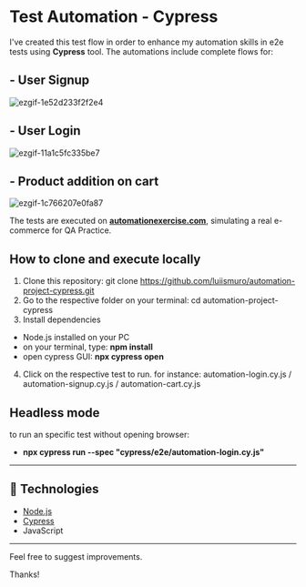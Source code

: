# Test Automation - Cypress

I've created this test flow in order to enhance my automation skills in e2e tests using **Cypress** tool.
The automations include complete flows for:

## - User Signup
 
![ezgif-1e52d233f2f2e4](https://github.com/user-attachments/assets/1f60a3a6-8bce-410d-a3ee-c274ce6e83ce)

## - User Login

![ezgif-11a1c5fc335be7](https://github.com/user-attachments/assets/ec9c2540-e162-4b10-bb26-9e3fc04c5b28)

## - Product addition on cart

![ezgif-1c766207e0fa87](https://github.com/user-attachments/assets/8493d362-8c81-4abf-89a7-81249b6dd86a)

The tests are executed on **[automationexercise.com](https://automationexercise.com)**, simulating a real e-commerce for QA Practice.

## How to clone and execute locally
1. Clone this repository:
   git clone https://github.com/luiismuro/automation-project-cypress.git
2. Go to the respective folder on your terminal:
   cd automation-project-cypress
3. Install dependencies
- Node.js installed on your PC
- on your terminal, type: **npm install**
- open cypress GUI: **npx cypress open**
4. Click on the respective test to run. for instance: automation-login.cy.js / automation-signup.cy.js / automation-cart.cy.js

## Headless mode
to run an specific test without opening browser:
- **npx cypress run --spec "cypress/e2e/automation-login.cy.js"**
---

## 🧰 Technologies

- [Node.js](https://nodejs.org/)
- [Cypress](https://www.cypress.io/)
- JavaScript

---
Feel free to suggest improvements.

Thanks!
